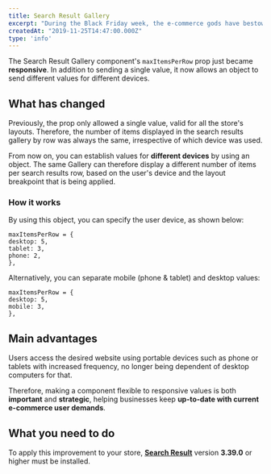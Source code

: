 ```yaml
---
title: Search Result Gallery
excerpt: "During the Black Friday week, the e-commerce gods have bestowed the blessing upon the Gallery component, making it responsive and willing to accept different values for (almost) any existing device."
createdAt: "2019-11-25T14:47:00.000Z"
type: 'info'
---
```

The Search Result Gallery component's `maxItemsPerRow` prop just became **responsive**. In addition to sending a single value, it now allows an object to send different values for different devices. 

## What has changed 

Previously, the prop only allowed a single value, valid for all the store's layouts. Therefore, the number of items displayed in the search results gallery by row was always the same, irrespective of which device was used.

From now on, you can establish values for **different devices** by using an object. The same Gallery can therefore display a different number of items per search results row, based on the user's device and the layout breakpoint that is being applied. 

### How it works

By using this object, you can specify the user device, as shown below:

```
maxItemsPerRow = { 
desktop: 5, 
tablet: 3, 
phone: 2, 
},
```

Alternatively, you can separate mobile (phone & tablet) and desktop values: 

```
maxItemsPerRow = { 
desktop: 5, 
mobile: 3, 
},
```
 
## Main advantages

Users access the desired website using portable devices such as phone or tablets with increased frequency, no longer being dependent of desktop computers for that.

Therefore, making a component flexible to responsive values is both **important** and **strategic**, helping businesses keep **up-to-date with current e-commerce user demands**.

## What you need to do 

To apply this improvement to your store, [**Search Result**](https://vtex.io/docs/app/vtex.search-result) version **3.39.0** or higher must be installed.
